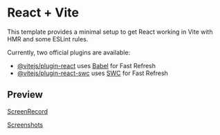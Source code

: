 # React + Vite

This template provides a minimal setup to get React working in Vite with HMR and some ESLint rules.

Currently, two official plugins are available:

- [@vitejs/plugin-react](https://github.com/vitejs/vite-plugin-react/blob/main/packages/plugin-react/README.md) uses [Babel](https://babeljs.io/) for Fast Refresh
- [@vitejs/plugin-react-swc](https://github.com/vitejs/vite-plugin-react-swc) uses [SWC](https://swc.rs/) for Fast Refresh


## Preview
[ScreenRecord](https://drive.google.com/drive/folders/1DWV7WzmCWx9Mo2OP4AEqOFG3Xpcy_rHR?usp=sharing)

[Screenshots](https://drive.google.com/drive/folders/1fgRi3mdwg7gdAUrLFDcsaQolyAVQFtOY?usp=sharing)
